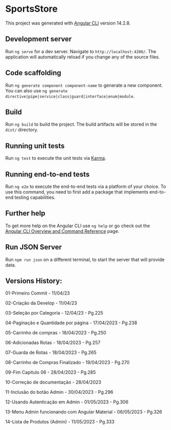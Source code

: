 # SportsStore

This project was generated with [Angular CLI](https://github.com/angular/angular-cli) version 14.2.8.

## Development server

Run `ng serve` for a dev server. Navigate to `http://localhost:4200/`. The application will automatically reload if you change any of the source files.

## Code scaffolding

Run `ng generate component component-name` to generate a new component. You can also use `ng generate directive|pipe|service|class|guard|interface|enum|module`.

## Build

Run `ng build` to build the project. The build artifacts will be stored in the `dist/` directory.

## Running unit tests

Run `ng test` to execute the unit tests via [Karma](https://karma-runner.github.io).

## Running end-to-end tests

Run `ng e2e` to execute the end-to-end tests via a platform of your choice. To use this command, you need to first add a package that implements end-to-end testing capabilities.

## Further help

To get more help on the Angular CLI use `ng help` or go check out the [Angular CLI Overview and Command Reference](https://angular.io/cli) page.

## Run JSON Server

Run `npm run json` on a different terminal, to start the server that will provide data.

## Versions History:

01-Primeiro Commit - 11/04/23

02-Criação da Develop - 11/04/23

03-Seleção por Categoria - 12/04/23 - Pg.225

04-Paginação e Quantidade por página - 17/04/2023 - Pg.238

05-Carrinho de compras - 18/04/2023 - Pg.250

06-Adicionadas Rotas - 18/04/2023 - Pg.257

07-Guarda de Rotas - 18/04/2023 - Pg.265

08-Carrinho de Compras Finalizado - 19/04/2023 - Pg.270

09-Fim Capitulo 06 - 28/04/2023 - Pg.285

10-Correção de documentação - 28/04/2023

11-Inclusão do botão Admin - 30/04/2023 - Pg.296

12-Usando Autenticação em Admin - 01/05/2023 - Pg.306

13-Menu Admin funcionando com Angular Material - 06/05/2023 - Pg.326

14-Lista de Produtos (Admin) - 11/05/2023 - Pg.333
